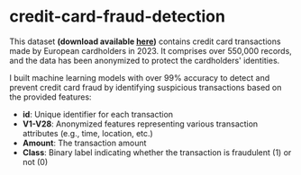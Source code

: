 # credit-card-fraud-detection
This dataset **(download available [here](https://www.kaggle.com/datasets/nelgiriyewithanacredit-card-fraud-detection-dataset-2023))** contains credit card transactions made by European cardholders in 2023. It comprises over 550,000 records, and the data has been anonymized to protect the cardholders' identities.

I built machine learning models with over 99% accuracy to detect and prevent credit card fraud by identifying suspicious transactions based on the provided features:
* **id**: Unique identifier for each transaction
* **V1-V28**: Anonymized features representing various transaction attributes (e.g., time, location, etc.)
* **Amount**: The transaction amount
* **Class**: Binary label indicating whether the transaction is fraudulent (1) or not (0)
